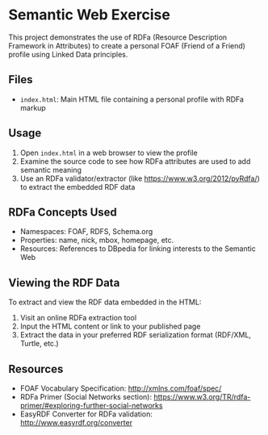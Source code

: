 # Semantic Web Exercise

This project demonstrates the use of RDFa (Resource Description Framework in Attributes) to create a personal FOAF (Friend of a Friend) profile using Linked Data principles.

## Files
- `index.html`: Main HTML file containing a personal profile with RDFa markup

## Usage
1. Open `index.html` in a web browser to view the profile
2. Examine the source code to see how RDFa attributes are used to add semantic meaning
3. Use an RDFa validator/extractor (like https://www.w3.org/2012/pyRdfa/) to extract the embedded RDF data

## RDFa Concepts Used
- Namespaces: FOAF, RDFS, Schema.org
- Properties: name, nick, mbox, homepage, etc.
- Resources: References to DBpedia for linking interests to the Semantic Web

## Viewing the RDF Data
To extract and view the RDF data embedded in the HTML:
1. Visit an online RDFa extraction tool
2. Input the HTML content or link to your published page
3. Extract the data in your preferred RDF serialization format (RDF/XML, Turtle, etc.)

## Resources
- FOAF Vocabulary Specification: http://xmlns.com/foaf/spec/
- RDFa Primer (Social Networks section): https://www.w3.org/TR/rdfa-primer/#exploring-further-social-networks
- EasyRDF Converter for RDFa validation: http://www.easyrdf.org/converter 